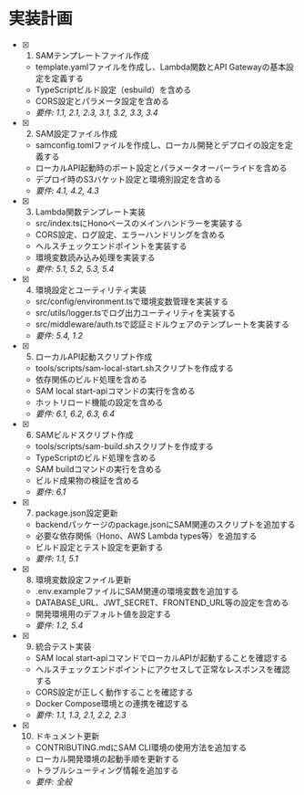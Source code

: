 # 実装計画

- [x] 1. SAMテンプレートファイル作成
  - template.yamlファイルを作成し、Lambda関数とAPI Gatewayの基本設定を定義する
  - TypeScriptビルド設定（esbuild）を含める
  - CORS設定とパラメータ設定を含める
  - _要件: 1.1, 2.1, 2.3, 3.1, 3.2, 3.3, 3.4_

- [x] 2. SAM設定ファイル作成
  - samconfig.tomlファイルを作成し、ローカル開発とデプロイの設定を定義する
  - ローカルAPI起動時のポート設定とパラメータオーバーライドを含める
  - デプロイ時のS3バケット設定と環境別設定を含める
  - _要件: 4.1, 4.2, 4.3_

- [x] 3. Lambda関数テンプレート実装
  - src/index.tsにHonoベースのメインハンドラーを実装する
  - CORS設定、ログ設定、エラーハンドリングを含める
  - ヘルスチェックエンドポイントを実装する
  - 環境変数読み込み処理を実装する
  - _要件: 5.1, 5.2, 5.3, 5.4_

- [x] 4. 環境設定とユーティリティ実装
  - src/config/environment.tsで環境変数管理を実装する
  - src/utils/logger.tsでログ出力ユーティリティを実装する
  - src/middleware/auth.tsで認証ミドルウェアのテンプレートを実装する
  - _要件: 5.4, 1.2_

- [x] 5. ローカルAPI起動スクリプト作成
  - tools/scripts/sam-local-start.shスクリプトを作成する
  - 依存関係のビルド処理を含める
  - SAM local start-apiコマンドの実行を含める
  - ホットリロード機能の設定を含める
  - _要件: 6.1, 6.2, 6.3, 6.4_

- [x] 6. SAMビルドスクリプト作成
  - tools/scripts/sam-build.shスクリプトを作成する
  - TypeScriptのビルド処理を含める
  - SAM buildコマンドの実行を含める
  - ビルド成果物の検証を含める
  - _要件: 6.1_

- [x] 7. package.json設定更新
  - backendパッケージのpackage.jsonにSAM関連のスクリプトを追加する
  - 必要な依存関係（Hono、AWS Lambda types等）を追加する
  - ビルド設定とテスト設定を更新する
  - _要件: 1.1, 5.1_

- [x] 8. 環境変数設定ファイル更新
  - .env.exampleファイルにSAM関連の環境変数を追加する
  - DATABASE_URL、JWT_SECRET、FRONTEND_URL等の設定を含める
  - 開発環境用のデフォルト値を設定する
  - _要件: 1.2, 5.4_

- [x] 9. 統合テスト実装
  - SAM local start-apiコマンドでローカルAPIが起動することを確認する
  - ヘルスチェックエンドポイントにアクセスして正常なレスポンスを確認する
  - CORS設定が正しく動作することを確認する
  - Docker Compose環境との連携を確認する
  - _要件: 1.1, 1.3, 2.1, 2.2, 2.3_

- [x] 10. ドキュメント更新
  - CONTRIBUTING.mdにSAM CLI環境の使用方法を追加する
  - ローカル開発環境の起動手順を更新する
  - トラブルシューティング情報を追加する
  - _要件: 全般_
